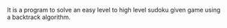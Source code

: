 It is a program to solve an easy level to high level sudoku given game using a backtrack algorithm.
